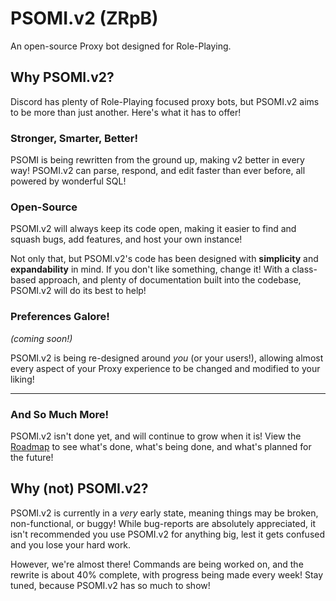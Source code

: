 # PSOMI.v2 (ZRpB)

An open-source Proxy bot designed for Role-Playing.


## Why PSOMI.v2?

Discord has plenty of Role-Playing focused proxy bots, but PSOMI.v2 aims to be more than just another. Here's what it has to offer!

### Stronger, Smarter, Better!

PSOMI is being rewritten from the ground up, making v2 better in every way! PSOMI.v2 can parse, respond, and edit faster than ever before, all powered by wonderful SQL!

### Open-Source

PSOMI.v2 will always keep its code open, making it easier to find and squash bugs, add features, and host your own instance!

Not only that, but PSOMI.v2's code has been designed with **simplicity** and **expandability** in mind. If you don't like something, change it! With a class-based approach, and plenty of documentation built into the codebase, PSOMI.v2 will do its best to help!

### Preferences Galore!

_(coming soon!)_

PSOMI.v2 is being re-designed around _you_ (or your users!), allowing almost every aspect of your Proxy experience to be changed and modified to your liking!

---

### And So Much More!

PSOMI.v2 isn't done yet, and will continue to grow when it is! View the [Roadmap](https://github.com/users/zeropointnothing/projects/14) to see what's done, what's being done, and what's planned for the future!


## Why (not) PSOMI.v2?

PSOMI.v2 is currently in a _very_ early state, meaning things may be broken, non-functional, or buggy! While bug-reports are absolutely appreciated, it isn't recommended you use PSOMI.v2 for anything big, lest it gets confused and you lose your hard work.

However, we're almost there! Commands are being worked on, and the rewrite is about 40% complete, with progress being made every week! Stay tuned, because PSOMI.v2 has so much to show!
